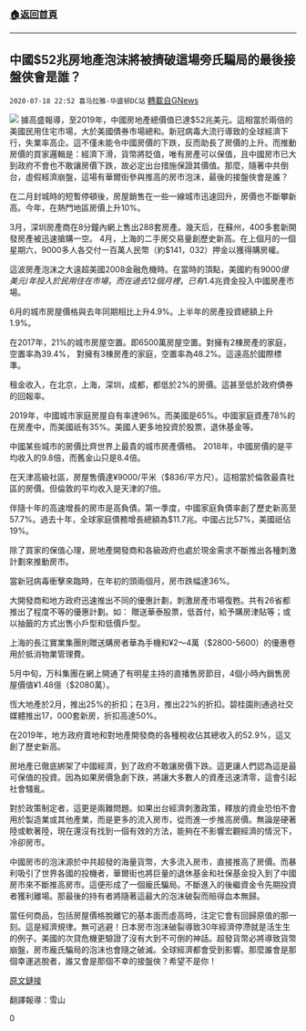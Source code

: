 ###  [:house:返回首頁](https://github.com/ourhimalayas/txt)
---

## 中國$52兆房地產泡沫將被擠破這場旁氏騙局的最後接盤俠會是誰？
`2020-07-18 22:52 喜马拉雅-华盛顿DC站` [轉載自GNews](https://gnews.org/zh-hant/269135/)

![](https://s3.amazonaws.com/gnews-media-offload/wp-content/uploads/2020/07/18224305/%E4%B8%AD%E5%9B%BD52%E5%85%86%E6%88%BF%E5%9C%B0%E4%BA%A7%E6%B3%A1%E6%B2%AB%E5%B0%86%E8%A2%AB%E6%8C%A4%E7%A0%B4-%E8%BF%99%E5%9C%BA%E6%97%81%E6%B0%8F%E9%AA%97%E5%B1%80%E7%9A%84%E6%9C%80%E5%90%8E%E6%8E%A5%E7%9B%98%E4%BE%A0%E4%BC%9A%E6%98%AF%E8%B0%81.jpg)
據高盛報導，至2019年，中國房地產總價值已達$52兆美元。這相當於兩倍的美國民用住宅市場，大於美國債券市場總和。新冠病毒大流行導致的全球經濟下行，失業率高企。這不僅未能令中國房價的下跌，反而助長了房價的上升。而推動房價的買家邏輯是：經濟下滑，貨幣將貶值，唯有房產可以保值，且中國房市已大到政府不會也不敢讓房價下跌，故必定出台措施保證其價值。那麼，隨著中共倒台，虛假經濟崩盤，這場有華爾街參與推高的房市泡沫，最後的接盤俠會是誰？

在二月封城時的短暫停頓後，房屋銷售在一些一線城市迅速回升，房價也不斷攀新高。今年，在熱門地區房價上升10%。

3月，深圳房產商在8分鐘內網上售出288套房產。幾天后，在蘇州，400多套新開發房產被迅速搶購一空。 4月，上海的二手房交易量創歷史新高。在上個月的一個星期六，9000多人各交付一百萬人民幣（約$141，032）押金以獲得購房權。

這波房產泡沫之大遠超美國2008金融危機時。在當時的頂點，美國約有$9000億美元/年投入於民用住在市場，而在過去12個月裡，已有$1.4兆資金投入中國房產市場。

6月的城市房屋價格與去年同期相比上升4.9%。上半年的房產投資總額上升1.9%。

在2017年，21%的城市房屋空置。即6500萬房屋空置。對擁有2棟房產的家庭，空置率為39.4%， 對擁有3棟房產的家庭，空置率為48.2%。這遠高於國際標準。

租金收入，在北京，上海，深圳，成都，都低於2%的房價。這甚至低於政府債券的回報率。

2019年，中國城市家庭房屋自有率達96%。而美國是65%。中國家庭資產78%的在房產中，而美國祇有35%。美國人更多地投資於股票，退休基金等。

中國某些城市的房價比齊世界上最貴的城市房產價格。 2018年，中國房價的是平均收入的9.8倍，而舊金山只是8.4倍。

在天津高級社區，房屋售價達¥9000/平米（$836/平方尺）。這相當於倫敦最貴社區的房價。但倫敦的平均收入是天津的7倍。

伴隨十年的高速增長的房市是高負債。第一季度，中國家庭負債率創了歷史新高至57.7%。過去十年，全球家庭債務增長總額為$11.7兆。中國占比57%，美國祇佔19%。

除了買家的保值心理，房地產開發商和各級政府也處於現金需求不斷推出各種刺激計劃來推動房市。

當新冠病毒衝擊來臨時，在年初的頭兩個月，房市跌幅達36%。

大開發商和地方政府迅速推出不同的優惠計劃，刺激房產市場復甦。共有26省都推出了程度不等的優惠計劃。如： 贈送華泰股票，低首付，給予購房津貼等；或以抽籤的方式出售小戶型和低價戶型。

上海的長江實業集團則贈送購房者華為手機和¥2～4萬（$2800-5600）的優惠卷用於抵消物業管理費。

5月中旬，万科集團在網上開通了有明星主持的直播售房節目，4個小時內銷售房屋價值¥1.48億（$2080萬）。

恆大地產於2月，推出25%的折扣；在3月，推出22%的折扣。碧桂園則通過社交媒體推出17，000套新房，折扣高達50%。

在2019年，地方政府賣地和對地產開發商的各種稅收佔其總收入的52.9%，這又創了歷史新高。

房地產已徹底綁架了中國經濟，到了政府不敢讓房價下跌。這更讓人們認為這是最可保值的投資。因為如果房價急劇下跌，將讓大多數人的資產迅速清零，這會引起社會騷亂。

對於政策制定者，這更是兩難問題。如果出台經濟刺激政策，釋放的資金恐怕不會用於製造業或其他產業，而是更多的流入房市，從而進一步推高房價。無論是硬著陸或軟著陸，現在還沒有找到一個有效的方法，能夠在不影響宏觀經濟的情況下，冷卻房市。

中國房市的泡沫源於中共超發的海量貨幣，大多流入房市，直接推高了房價。而暴利吸引了世界各國的投機者，華爾街也將巨量的退休基金和社保基金投入到了中國房市來不斷推高房市。這便形成了一個龐氏騙局。不斷進入的後繼資金令先期投資者獲利離場。那最後的持有者將隨著這最大的泡沫破裂而賠得血本無歸。

當任何商品，包括房屋價格脫離它的基本面而虛高時，注定它會有回歸原值的那一刻。這是經濟規律。無可逃避！日本房市泡沫破裂導致30年經濟停滯就是活生生的例子。美國的次貸危機更驗證了沒有大到不可倒的神話。超發貨幣必將導致貨幣崩盤，房市龐氏騙局的泡沫也會隨之破滅。全球經濟都會受到影響。那麼誰會是那個幸運逃脫者，誰又會是那個不幸的接盤俠？希望不是你！

[原文鏈接](https://www.wsj.com/articles/china-property-real-estate-boom-covid-pandemic-bubble-11594908517)

翻譯報導：雪山

0
